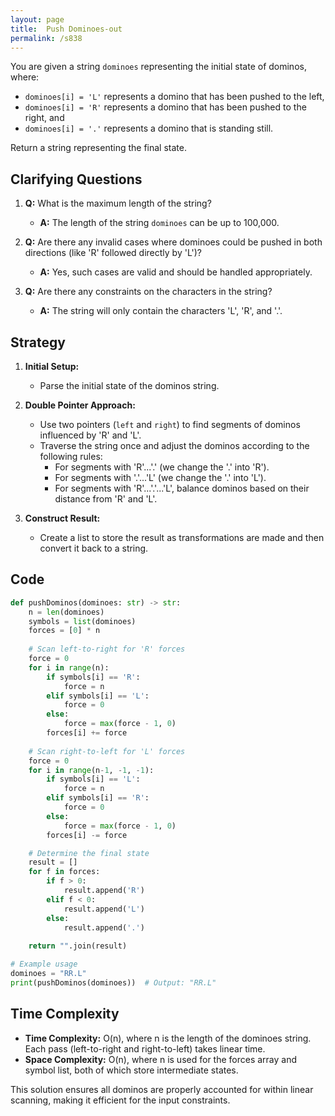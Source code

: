 ```yaml
---
layout: page
title:  Push Dominoes-out
permalink: /s838
---
```


You are given a string `dominoes` representing the initial state of dominos, where:

- `dominoes[i] = 'L'` represents a domino that has been pushed to the left,
- `dominoes[i] = 'R'` represents a domino that has been pushed to the right, and
- `dominoes[i] = '.'` represents a domino that is standing still.

Return a string representing the final state.

## Clarifying Questions

1. **Q:** What is the maximum length of the string?
   - **A:** The length of the string `dominoes` can be up to 100,000.
   
2. **Q:** Are there any invalid cases where dominoes could be pushed in both directions (like 'R' followed directly by 'L')?
   - **A:** Yes, such cases are valid and should be handled appropriately.

3. **Q:** Are there any constraints on the characters in the string?
   - **A:** The string will only contain the characters 'L', 'R', and '.'.

## Strategy

1. **Initial Setup:**
   - Parse the initial state of the dominos string.

2. **Double Pointer Approach:**
   - Use two pointers (`left` and `right`) to find segments of dominos influenced by 'R' and 'L'.
   - Traverse the string once and adjust the dominos according to the following rules:
     - For segments with 'R'...'.' (we change the '.' into 'R').
     - For segments with '.'...'L' (we change the '.' into 'L').
     - For segments with 'R'...'.'...'L', balance dominos based on their distance from 'R' and 'L'.

3. **Construct Result:**
   - Create a list to store the result as transformations are made and then convert it back to a string.

## Code

```python
def pushDominos(dominoes: str) -> str:
    n = len(dominoes)
    symbols = list(dominoes)
    forces = [0] * n
    
    # Scan left-to-right for 'R' forces
    force = 0
    for i in range(n):
        if symbols[i] == 'R':
            force = n
        elif symbols[i] == 'L':
            force = 0
        else:
            force = max(force - 1, 0)
        forces[i] += force
    
    # Scan right-to-left for 'L' forces
    force = 0
    for i in range(n-1, -1, -1):
        if symbols[i] == 'L':
            force = n
        elif symbols[i] == 'R':
            force = 0
        else:
            force = max(force - 1, 0)
        forces[i] -= force

    # Determine the final state
    result = []
    for f in forces:
        if f > 0:
            result.append('R')
        elif f < 0:
            result.append('L')
        else:
            result.append('.')
    
    return "".join(result)

# Example usage
dominoes = "RR.L"
print(pushDominos(dominoes))  # Output: "RR.L"
```

## Time Complexity

- **Time Complexity:** O(n), where n is the length of the dominoes string. Each pass (left-to-right and right-to-left) takes linear time.
- **Space Complexity:** O(n), where n is used for the forces array and symbol list, both of which store intermediate states.

This solution ensures all dominos are properly accounted for within linear scanning, making it efficient for the input constraints.